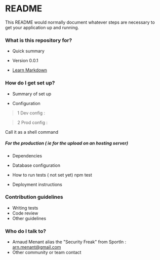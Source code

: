 # README #

This README would normally document whatever steps are necessary to get your application up and running.

### What is this repository for? ###

* Quick summary

* Version
0.0.1
* [Learn Markdown](https://bitbucket.org/tutorials/markdowndemo)

### How do I get set up? ###

* Summary of set up


* Configuration

>1 Dev config :


>2 Prod config :

Call it as a shell command

    

##### For the production ( ie for the upload on an hosting server)
* Dependencies

* Database configuration
* How to run tests
( not set yet)
    npm test

* Deployment instructions

### Contribution guidelines ###

* Writing tests
* Code review
* Other guidelines


### Who do I talk to? ###

* Arnaud Menant alias the "Security Freak" from SportIn : arn.menant@gmail.com
* Other community or team contact